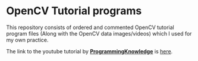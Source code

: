 # OpenCV Tutorial programs

This repository consists of ordered and commented OpenCV tutorial program files (Along with the OpenCV data images/videos) which I used for my own practice.      

The link to the youtube tutorial by [**ProgrammingKnowledge**][chan] is [here][tut].

[//]: # (Links)
   [tut]: <https://www.youtube.com/watch?v=kdLM6AOd2vc&list=PLS1QulWo1RIa7D1O6skqDQ-JZ1GGHKK-K&ab_channel=ProgrammingKnowledge>
   [chan]: <https://www.youtube.com/channel/UCs6nmQViDpUw0nuIx9c_WvA>
